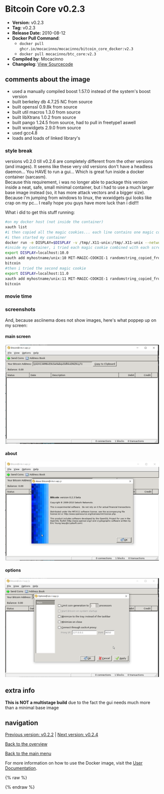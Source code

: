 # Bitcoin Core v0.2.3

- **Version:** v0.2.3
- **Tag:** v0.2.3
- **Release Date:** 2010-08-12
- **Docker Pull Command**:
  - `docker pull ghcr.io/mocacinno/mocacinno/bitcoin_core_docker:v2.3`
  - `docker pull mocacinno/btc_core:v2.3`
- **Compiled by**: Mocacinno
- **Changelog**: [View Sourcecode](https://github.com/bitcoin/bitcoin/tree/v0.2.3)

## comments about the image

- used a manually compiled boost 1.57.0 instead of the system's boost version
- built berkeley db 4.7.25 NC from source
- built openssl 0.9.8k from source
- built util macros 1.3.0 from source
- built libXtrans 1.0.2 from source
- built pango 1.24.5 from source, had to pull in freetype1 aswell
- built wxwidgets 2.9.0 from source
- used gcc4.8
- loads and loads of linked library's

### style break

versions v0.2.0 till v0.2.6 are completely different from the other versions (and images).
It seems like these very old versions don't have a headless daemon... You HAVE to run a gui... Which is great fun inside a docker container (sarcasm).  
Because this requirement, i was no longer able to package this version inside a neat, safe, small minimal container, but i had to use a much larger base image instead (so, it has more attack vectors and a bigger size). Because i'm jumping from windows to linux, the wxwidgets gui looks like crap on my pc... I really hope you guys have more luck than i did!!!

What i did to get this stuff running:

```bash
#on my docker host (not inside the container)
xauth list
#i then copied all the magic cookies... each line contains one magic cookie, corresponding to one screen!!!
#i then started my container
docker run -e DISPLAY=$DISPLAY -v /tmp/.X11-unix:/tmp/.X11-unix --network=host --entrypoint /bin/bash -it mocacinno/btc_core:v2.3
#inside my container, i tried each magic cookie combined with each screen... So for example this was one of my tries:
export DISPLAY=localhost:10.0
xauth add myhostname/unix:10 MIT-MAGIC-COOKIE-1 randomstring_copied_from_first_step
bitcoin
#then i tried the second magic cookie
export DISPLAY=localhost:11.0
xauth add myhostname/unix:11 MIT-MAGIC-COOKIE-1 randomstring_copied_from_first_step
bitcoin
```

### movie time

<link rel="stylesheet" href="https://mocacinno.com/asciinema-player.css">
   <div id="fullnode"></div>
   <script src="https://mocacinno.com/asciinema-player.min.js"></script>
   <script>
      AsciinemaPlayer.create('./casts/v0.2.3.cast', document.getElementById('fullnode'));
   </script>

### screenshots

And, because asciinema does not show images, here's what poppep up on my screen:

#### main screen

![v0.2.3 gui screencap main screen](./images/v0.2.3_1.png)

#### about

![v0.2.3 gui screencap about screen](./images/v0.2.3_2.png)

#### options

![v0.2.3 gui screencap options screen](./images/v0.2.3_3.png)

## extra info

**This is NOT a multistage build** due to the fact the gui needs much more than a minimal base image

## navigation

[Previous version: v0.2.2](./v2.2.md) | [Next version: v0.2.4](./v2.4.md)

[Back to the overview](./Readme.md)

[Back to the main menu](../Readme.md)

For more information on how to use the Docker image, visit the [User Documentation](../userdocs/Readme.md).

<!-- Google tag (gtag.js) -->
{% raw %}
<script async src="https://www.googletagmanager.com/gtag/js?id=G-BPC6NC6FF9"></script>
<script>
  window.dataLayer = window.dataLayer || [];
  function gtag(){dataLayer.push(arguments);}
  gtag('js', new Date());
  gtag('config', 'G-BPC6NC6FF9');
</script>
{% endraw %}

